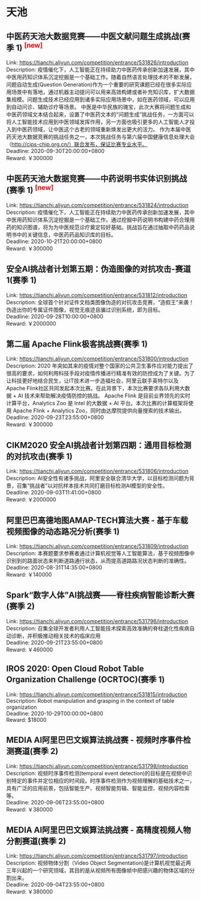 # 天池



## 中医药天池大数据竞赛——中医文献问题生成挑战(赛季 1) <sup style="color:red">[new]<sup>  

Link: https://tianchi.aliyun.com/competition/entrance/531826/introduction  
Description: 疫情催化下，人工智能正在持续助力中医药传承创新加速发展，其中中医用药知识体系沉淀挖掘是一个基础工作。随着自然语言处理技术的不断发展，问题自动生成(Question Generation)作为一个重要的研究课题已经在很多实际应用场景中有落地，通过机器主动提问可以用来高效构建或者补充知识库，扩大数据集规模。问题生成技术已经应用到诸多实际应用场景中，如在医药领域，可以应用到自动问诊、辅助诊疗等场景。
中医是中华民族的瑰宝，此次大赛将问题生成和中医药领域文本结合起来，设置了中医药文本的“问题生成”挑战任务，一方面可以将人工智能技术应用到中医领域发挥作用，另一方面也吸引更多的人工智能人才投入到中医药领域，让中医这个古老的领域重新焕发出更大的活力。
作为本届中医药天池大数据竞赛的挑战任务之一，本次挑战任务与第六届中国健康信息处理大会（http://cips-chip.org.cn/）联合发布，保证比赛专业水平。  
Deadline: 2020-09-30T20:00:00+0800  
Reward: ￥300000  


## 中医药天池大数据竞赛——中药说明书实体识别挑战(赛季 1) <sup style="color:red">[new]<sup>  

Link: https://tianchi.aliyun.com/competition/entrance/531824/introduction  
Description: 疫情催化下，人工智能正在持续助力中医药传承创新加速发展，其中中医用药知识体系沉淀挖掘是一个基础工作。通过挖掘中药说明书构建中药合理用药的知识图谱，将为为中医规范诊疗奠定较好基础。挑战旨在通过抽取中药药品说明书中的关键信息，中医药药品知识库的目标。  
Deadline: 2020-10-21T20:00:00+0800  
Reward: ￥300000  


## 安全AI挑战者计划第五期：伪造图像的对抗攻击-赛道1(赛季 1)

Link: https://tianchi.aliyun.com/competition/entrance/531812/introduction  
Description: 全球首个针对证件文档类图像伪造的对抗攻击竞赛，“造假王”来袭！伪造出你的专属证件图像，视觉无痕迹且骗过识别系统，即为目标。  
Deadline: 2020-09-28T10:00:00+0800  
Reward: ￥2000000  


## 第二届 Apache Flink极客挑战赛(赛季 1)

Link: https://tianchi.aliyun.com/competition/entrance/531800/introduction  
Description: 2020 年突如其来的疫情对整个国家的公共卫生事件应对能力提出了很高的要求，如何利用科技手段对疫情传播进行精准有效的防控成为了关键。为了让科技更好地结合民生，让IT技术进一步造福社会，阿里云联手英特尔以及Apache Flink社区共同发起本次比赛。在此背景下，本次比赛要求各队利用大数据 + AI 技术来帮助解决疫情防控的挑战。
Apache Flink 是目前业界领先的实时计算平台，Analytics Zoo 是 Intel 的大数据 + AI 平台。本次比赛的计算框架将使用 Apache Flink + Analytics Zoo，同时由达摩院提供向量搜索的技术输出。  
Deadline: 2020-09-23T23:55:00+0800  
Reward: ￥300000  


## CIKM2020 安全AI挑战者计划第四期：通用目标检测的对抗攻击(赛季 1)

Link: https://tianchi.aliyun.com/competition/entrance/531806/introduction  
Description: AI安全性有诸多挑战，阿里安全联合清华大学，以目标检测问题为背景，召集“挑战者”以对抗样本技术共同打磨目标检测AI模型的安全性。  
Deadline: 2020-09-03T11:41:00+0800  
Reward: ￥2000000  


## 阿里巴巴高德地图AMAP-TECH算法大赛 - 基于车载视频图像的动态路况分析(赛季 1)

Link: https://tianchi.aliyun.com/competition/entrance/531809/introduction  
Description: 本赛题要求参赛者通过计算机视觉等人工智能算法，基于视频图像中识别到的路面状态来判断道路通行状态，从而提高道路路况状态判断的准确性。  
Deadline: 2020-08-31T14:35:00+0800  
Reward: ￥140000  


## Spark“数字人体”AI挑战赛——脊柱疾病智能诊断大赛(赛季 2)

Link: https://tianchi.aliyun.com/competition/entrance/531796/introduction  
Description: 召集全球开发者利用人工智能技术探索高效准确的脊柱退化性疾病自动诊断，并积极推动相关技术的临床应用  
Deadline: 2020-09-21T23:55:00+0800  
Reward: ￥460000  


## IROS 2020: Open Cloud Robot Table Organization Challenge (OCRTOC)(赛季 1)

Link: https://tianchi.aliyun.com/competition/entrance/531815/introduction  
Description: Robot manipulation and grasping in the context of table organization  
Deadline: 2020-10-29T00:00:00+0800  
Reward: $18000  


## MEDIA AI阿里巴巴文娱算法挑战赛 - 视频时序事件检测赛道(赛季 2)

Link: https://tianchi.aliyun.com/competition/entrance/531798/introduction  
Description: 视频时序事件检测(temporal event detection)的目标是在视频中识别特定的事件并定位相应的时间段。时序事件检测作为视频理解的基础技术之一，具有广泛的应用前景，包括智能生产、视频智能剪辑、智能监控、视频内容检索等。  
Deadline: 2020-09-06T23:55:00+0800  
Reward: ￥380000  


## MEDIA AI阿里巴巴文娱算法挑战赛 - 高精度视频人物分割赛道(赛季 2)

Link: https://tianchi.aliyun.com/competition/entrance/531797/introduction  
Description: 视频物体分割（Video Object Segmentation)是计算机视觉最近两三年兴起的一个研究领域，其目的是从视频所有图像帧中把感兴趣的物体区域的分割出来。  
Deadline: 2020-09-04T23:55:00+0800  
Reward: ￥380000  

